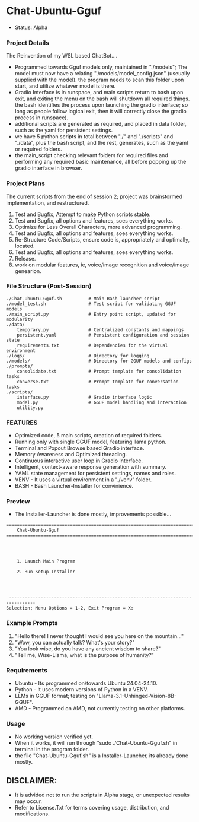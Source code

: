 # Chat-Ubuntu-Gguf
- Status: Alpha

### Project Details
The Reinvention of my WSL based ChatBot....
- Programmed towards Gguf models only, maintained in "./models"; The model must now have a relating "./models/model_config.json" (useually supplied with the model). the program needs to scan this folder upon start, and utilize whatever model is there.
- Gradio Interface is in runspace, and main scripts return to bash upon exit, and exiting the menu on the bash will shutdown all required things. the bash identifies the process upon launching the gradio interface; so long as people follow logical exit, then it will correctly close the gradio process in runspace). 
- additional scripts are generated as required, and placed in data folder, such as the yaml for persistent settings.
- we have 5 python scripts in total between "./" and "./scripts" and "./data", plus the bash script, and the rest, generates, such as the yaml or required folders.
- the main_script checking relevant folders for required files and performing any required basic maintenance, all before popping up the gradio interface in browser.

### Project Plans
The current scripts from the end of session 2; project was brainstormed implementation, and restructured. 
1. Test and Bugfix, Attempt to make Python scripts stable.
2. Test and Bugfix, all options and features, soes everything works.
3. Optimize for Less Overall Characters, more advanced programming.
2. Test and Bugfix, all options and features, soes everything works.
4. Re-Structure Code/Scripts, ensure code is, appropriately and optimally, located.
2. Test and Bugfix, all options and features, soes everything works.
2. Release.
5. work on modular features, ie, voice/image recognition and voice/image genearion. 

### File Structure (Post-Session)
```
./Chat-Ubuntu-Gguf.sh          # Main Bash launcher script
./model_test.sh                # Test script for validating GGUF models
./main_script.py               # Entry point script, updated for modularity
./data/
    temporary.py               # Centralized constants and mappings
    persistent.yaml            # Persistent configuration and session state
    requirements.txt           # Dependencies for the virtual environment
./logs/                        # Directory for logging
./models/                      # Directory for GGUF models and configs
./prompts/
    consolidate.txt            # Prompt template for consolidation tasks
    converse.txt               # Prompt template for conversation tasks
./scripts/
    interface.py               # Gradio interface logic
    model.py                   # GGUF model handling and interaction
    utility.py   
```

### FEATURES
- Optimized code, 5 main scripts, creation of required folders.
- Running only with single GGUF model, featuring llama python.
- Terminal and Popout Browse based Gradio interface.
- Memory Awareness and Optimized threading.
- Continuous interactive user loop in Gradio Interface.
- Intelligent, context-aware response generation with summary.
- YAML state management for persistent settings, names and roles.
- VENV - It uses a virtual environment in a "./venv" folder.
- BASH - Bash Launcher-Installer for convinience. 

### Preview
- The Installer-Launcher is done mostly, improvements possible...
```
================================================================================
    Chat-Ubuntu-Gguf
================================================================================




    1. Launch Main Program

    2. Run Setup-Installer




 --------------------------------------------------------------------------------
Selection; Menu Options = 1-2, Exit Program = X: 
```

### Example Prompts
1) "Hello there! I never thought I would see you here on the mountain..."
2) "Wow, you can actually talk? What's your story?"
3) "You look wise, do you have any ancient wisdom to share?"
4) "Tell me, Wise-Llama, what is the purpose of humanity?"

### Requirements
- Ubuntu - Its programmed on/towards Ubuntu 24.04-24.10.
- Python - It uses modern versions of Python in a VENV.
- LLMs in GGUF format; testing on "Llama-3.1-Unhinged-Vision-8B-GGUF".
- AMD - Programmed on AMD, not currently testing on other platforms.

### Usage
- No working version verified yet.
- When it works, it will run through "sudo ./Chat-Ubuntu-Gguf.sh" in terminal in the program folder.
- the file "Chat-Ubuntu-Gguf.sh" is a Installer-Launcher, its already done mostly.

## DISCLAIMER:
- It is advided not to run the scripts in Alpha stage, or unexpected results may occur.
- Refer to License.Txt for terms covering usage, distribution, and modifications.
